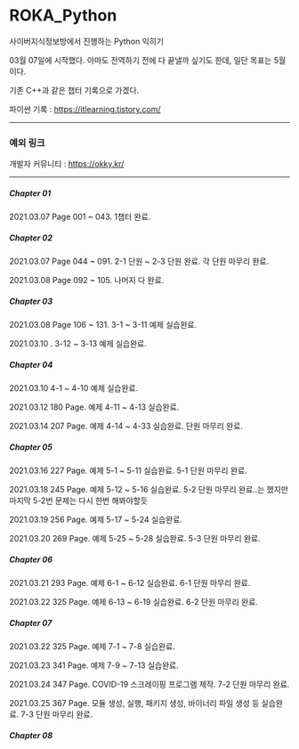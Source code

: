 # ROKA_Python
사이버지식정보방에서 진행하는 Python 익히기

03월 07일에 시작했다. 아마도 전역하기 전에 다 끝낼까 싶기도 한데, 일단 목표는 5월이다.

기존 C++과 같은 챕터 기록으로 가겠다.

파이썬 기록 : https://itlearning.tistory.com/

* * * 
### 예외 링크
개발자 커뮤니티 : https://okky.kr/

* * *

##### Chapter 01

2021.03.07 Page 001 ~ 043. 1챕터 완료.

##### Chapter 02

2021.03.07 Page 044 ~ 091. 2-1 단원 ~ 2-3 단원 완료. 각 단원 마무리 완료.

2021.03.08 Page 092 ~ 105. 나머지 다 완료.

##### Chapter 03

2021.03.08 Page 106 ~ 131. 3-1 ~ 3-11 예제 실습완료. 

2021.03.10 . 3-12 ~ 3-13 예제 실습완료.

##### Chapter 04
2021.03.10 4-1 ~ 4-10 예제 실습완료.

2021.03.12 180 Page. 예제 4-11 ~ 4-13 실습완료.

2021.03.14 207 Page. 예제 4-14 ~ 4-33 실습완료. 단원 마무리 완료.

##### Chapter 05

2021.03.16 227 Page. 예제 5-1 ~ 5-11 실습완료. 5-1 단원 마무리 완료.

2021.03.18 245 Page. 예제 5-12 ~ 5-16 실습완료. 5-2 단원 마무리 완료..는 했지만 마지막 5-2번 문제는 다시 한번 해봐야할듯

2021.03.19 256 Page. 예제 5-17 ~ 5-24 실습완료.

2021.03.20 269 Page. 예제 5-25 ~ 5-28 실습완료. 5-3 단원 마무리 완료.

##### Chapter 06

2021.03.21 293 Page. 예제 6-1 ~ 6-12 실습완료. 6-1 단원 마무리 완료. 

2021.03.22 325 Page. 예제 6-13 ~ 6-19 실습완료. 6-2 단원 마무리 완료.


##### Chapter 07

2021.03.22 325 Page. 예제 7-1 ~ 7-8 실습완료.

2021.03.23 341 Page. 예제 7-9 ~ 7-13 실습완료.

2021.03.24 347 Page. COVID-19 스크레이핑 프로그램 제작. 7-2 단원 마무리 완료.

2021.03.25 367 Page. 모듈 생성, 실행, 패키지 생성, 바이너리 파일 생성 등 실습완료. 7-3 단원 마무리 완료.

##### Chapter 08
